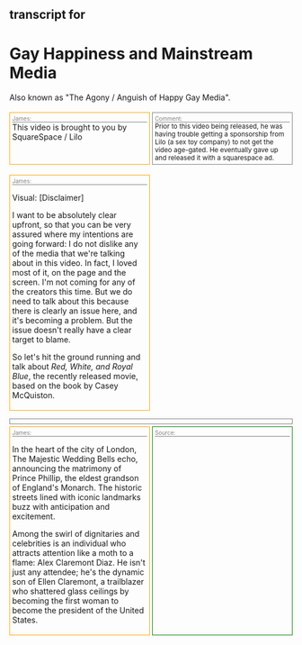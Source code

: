 ---
---
<style>
	compare {
		display: grid;
		grid: auto-flow / 1fr 1fr;
		grid-template-areas: "s s" "j f";
		column-gap: 4px;
		row-gap: 4px;
		margin-block: 1em;
	}
	compare james, compare from, compare cite, compare comment {
		display: block;
		border: white 1px solid;
		padding: 4px;
	}
	compare james::before, compare from::before, compare comment::before {
		display: block;
		font-size: x-small;
		color: grey;
		border-bottom: grey 1px solid;
	}
	compare cite    { grid-area: s; border-color: gray; }
	compare james   { grid-area: j; border-color: orange; }
	compare from    { grid-area: f; border-color: green; }
	compare comment { grid-area: f; border-color: gray; font-size: smaller; }
	compare james::before   { content: 'James:'; }
	compare from::before    { content: 'Source:'; }
	compare comment::before { content: 'Comment:'; }
</style>

<h2>transcript for</h2>
<h1>Gay Happiness and Mainstream Media</h1>
Also known as "The Agony / Anguish of Happy Gay Media".

<compare>
	<james>This video is brought to you by SquareSpace / Lilo</james>
	<comment>Prior to this video being released, he was having trouble getting a sponsorship from Lilo (a sex toy company) to not get the video age-gated. He eventually gave up and released it with a squarespace ad.</comment>
</compare>

<compare>
<james>

Visual: [Disclaimer]

I want to be absolutely clear upfront, so that you can be very assured where my intentions are going forward: I do not dislike any of the media that we're talking about in this video. In fact, I loved most of it, on the page and the screen. I'm not coming for any of the creators this time. But we do need to talk about this because there is clearly an issue here, and it's becoming a problem. But the issue doesn't really have a clear target to blame.

So let's hit the ground running and talk about *Red, White, and Royal Blue*, the recently released movie, based on the book by Casey McQuiston.

</james>
</compare>

<compare>
<cite></cite>
<james>

In the heart of the city of London, The Majestic Wedding Bells echo, announcing the matrimony of Prince Phillip, the eldest grandson of England's Monarch. The historic streets lined with iconic landmarks buzz with anticipation and excitement.

Among the swirl of dignitaries and celebrities is an individual who
attracts attention like a moth to a flame: Alex Claremont Diaz. He isn't just any attendee; he's the dynamic son of Ellen Claremont, a trailblazer who shattered glass ceilings by becoming the first woman to become the president of the United States.

</james>
<from></from>
</compare>



<!--





However this evening amidst the sparkling chandeliers of the Grand
Ballroom something is a miss the air thickens with tension and hush Whispers
Traverse the room at the heart of these murmur are Alex and Prince Henry the
younger sibling of the groom their contentious relationship is the stuff of
social media Legend the simmering animosity between them reaches its Crescendo
when a relatively minor misunderstanding leads to them swimming and wedding cake
providing juicy content for the eager tabloids on both sides of the pond the
repercussions are immediate with the impending reelection campaign of President
Claremont the Scandal is ill timed threatening to put a dent in her electoral
armor damage control is of the essence to smooth out ruffled feathers and plate
the media's appetite for Scandal Alex and Henry are thrust into a meticulously
orchestrated PR campaign this facade aimed at showcasing their renewed
friendship has them attending events posing for pictures and offering sound
bites about their brotherly Bond what three words would I use to describe Henry
white blonde and British during one such contrived rendevu after a security
breach lands them both locked in a cramped broom closet Alex's guard crumbles he
divulges the root of his resentment stemming from a slate he felt from Henry
during one of his initial forays into the international stage this heartfelt
confession laced with vulnerability moves Henry recognizing the weight of the
misunderstanding he extends a genuine gesture of reconciliation late night texts
replace tur exchanges humor replaces hostility and slowly they start to build a
bond peppered with light-hearted Jabs and shared inside jokes however
relationships are rarely linear at the extravagant New Year celebration hosted
by Alex emotions bubble to the surface when the clock strikes midnight a buoyant
Alex loses loses himself in the festivities this does not sit well with the
Prince Henry's sudden and unexplained departure hints at unspoken sentiments
driven by an overwhelming fear of maybe losing Henry Alex seeks him out in the
Serene White House Gardens confusion leads to a kiss from the prince who like
any man then spends the next several weeks ignoring Alex's texts and phone calls
a normal gay experience yes weeks later at a presidential dinner Alex reunites
with Henry and the pair end up hooking up the PA enter into a Friends with
Benefits relationship although they keep their involvement secret Duty and
responsibilities however have their own demands the Electoral Battlefield
beckons and Alex finds himself in Texas championing his mother's campaign
because this is a romantic fantasy the idea of Texas voting for a Democratic
president is actually possible he later travels to Brooklyn to speak at the
Democratic National Convention where Henry unexpectedly visits him this leads to
these friends with benefits becoming something closer cler than just friends
Alex even comes out to his mother as bisexual she's very supportive maybe even
too supportive when she starts recommending that he go on prep but advises him
to think about his relationship carefully a public relationship between the
first son and the prince of England could change their lives forever their story
however is far from a fairy tale ending Henry visits Alex at the scene at
Claremont Vacation House near Austin Texas out on the lake just when Alex is on
the cusp of sharing his deepest feelings with with Henry the panicked Prince
throws himself into the lake and soon leaves escaping to England but love with
its tenacity Spurs Alex on he pursues Henry across the ocean seeking answers
drenched from the English rain Alex demands to know why Henry has basically
abandoned him Henry admits that he loves Alex just as Alex loves him but
explains that his Royal position makes a gay relationship impossible for him but
Alex with those eyelashes of his manages to convince Henry that their
relationship is worth fighting for and the the two reconcile and commit to being
together yet Destiny has more challenges waiting in the wings their intimate
emails and texts a window to their evolving Love Story are maliciously exposed
by a spurned x of Alex's creating a media melstrom Alex uses this as an
opportunity to come out publicly and own his sexuality and his love for Henry
giving a moving speech that makes him the figurehead for queer America but
things don't go so well for Henry whose family has all but sequestered him away
from the public at large but thanks to some deaf maneuvering on the part of
allies on both sides Alex and Henry reunite in London and prepare to confront
the king of England about Henry being allowed to be his own man a tur
confrontation follows but is interrupted by the sounds in the streets the public
have come to support Henry despite what his family may want and going against
the wishes of the crown Henry chooses Alex the climax of the story coincides
with the US elections polls are tight and Alex's family is preparing for bad
news the only thing keeping Alex together is is Henry by his side as his mother
prepares a concession speech news comes from Texas in the most fairy tale
moments since Cinderella's fairy godmother turned a pumpkin into a carriage
Texas goes blue securing a second term for president Claremont Alex's tireless
efforts combined with Henry's unwavering support Mark a dual Victory one
political and one personal the movie ends as they celebrate away from the media
glare in the Tranquil surroundings of Alex's childhood home in Austin this video
is brought to you by Squarespace Squarespace is an all-in-one web design and
hosting platform that makes it easy for you to create a website and Market your
brand with industry-leading website templates that are easy to customize you
don't need any design experience to show the world your best digital self
Squarespace also makes it easy to keep in touch with your audience or customers
with their expertly designed email templates that are just as easy to customize
as their websites you can follow up with customers or just keep your audience in
the loop with your latest updates that's why we're launching a newsletter with
certain social media sites going the way of the dodo we wanted a way to keep in
touch with our amazing subscribers and Squarespace gives us the perfect way to
do that in fact you can sign up for our newsletter right now which will include
links to new videos progress updates for Telos pictures as well as reviews
articles and so much more you can sign up for free at our Squarespace website
jameson.com you can head to squarespace.com right now for a free trial and when
you're ready to launch your site go to Squarespace / James that's j m s to save
10% off of your first purchase of a website or domain start showing the world
how amazing you are today with Squarespace so red white and royal blue might
read like The Ultimate wh if scenario but strip away the international diplomacy
and Royal trappings and you got yourself a pretty straightforward romance two
guys falling for each other when they least expect it groundbreaking now if
you're familiar with the romance genre you'll know that it's not exactly
bursting at the seams with gay love stories that don't take a tragic turn and
mainstream romcoms well they've historically stuck to the script of snowflakes
and sanitized kisses with the steamier stuff being left implied if it's
acknowledged at all explicitly sexual gay romcoms are like unicorns mythically
rare and to some potentially unsettling in this narrative Alex and Henry's all
consuming infatuation anchors the plot they're the kind of into to deep that has
them gambling everything on a chance at happiness and sure with Alex's mom in
full campaign mode and Henry sporting a crown usually metaphorically their
romance isn't exactly publicity friendly but the fireworks happen offstage their
text messages a master class in building sexual tension and they together
moments well let's just say they're explosive in the clutcher pearls kind of way
especially in the book they make up for lost time as it were the story kind of
saunters into this this Lial space it's not pure handholding puppy love like in
heartstopper but it's also not quite at the level of pay-per-view eroticism that
you'd find an elite it's sweet sure endearing even to the most cynical of us but
it also packs enough heat to make you want to crack open a window my full name
is Henry George Edward James Hanover Stewart Fox and I thought Alexander Gabriel
Claremont Diaz was a mouthful he is and yeah it got heat of the not so great
kind uh we're talking about think pieces from places like The Huffington Post
and the BBC getting their knickers in a Twist over the movie's excessive
sexiness The Twist some of these naysayers were gay men it's a bit of a the call
is coming from inside of the house moment when queer people themselves openly
admit to being comfortable watching straight sex in movies but are turned away
by the sight of boys kissing especially due to how relatively tame red white and
Royal Blue's sex was compared to other game media released in recent memory the
bulk of criticism however was found on social media where straight people seemed
to be confused and shocked that gay men had sex at all the references and the
one particular sex scene which seemed like a Rubik's Cube to some straight
viewers were too much for an audience that had been raised on the sexless gay
best friend sidekick character it's almost as if someone asked do gay characters
have sexual encounters how do they do this when they're both facing each other
what kind of Witchcraft is this as a result they rushed to the internet first to
investigate how the missionary position could possibly work with gays and then
to express their dissatisfaction with the situation there's a strong
undercurrent of hypocrisy here particularly as queer folk of literally every
shade of the rainbow are accused of corrupting the youth never mind that it was
perfectly acceptable for virtually every American Teen Movie to focus with laser
Precision on rooting for teenagers to Bone each other the American piie
franchise owes its whole success to this for which audiences agree that the
heterosexual events in American Pi are normal but when it's gay it's
sexualization echoing a sentiment quietly expressed in culture straight is
normal and everything else that is outside of normal must be scrutinized for how
it may corrupt the normal which is the most irrational thought process presented
in this essay and I will note just in case YouTube makes me cut the footage of
said scene the main sex scene in red white and royal blue entirely focuses on
faces it's all about the emotional intimacy between two people and less about
the raw sex which isn't even raw by the way because they make a point of using a
condom which a lot of gay viewers laughed at because we're in the age of prep
but two things one Prince Henry probably couldn't go on prep without it causing
a scandal and two there are STDs other than HIV guys this is why syphilis is
resurging and why we're getting antibiotic resistant strains of Gonorrhea now
wrap it up in any case according to what I've gathered the majority of viewers
who were offended were heterosexual women who were apparently exposed to gay
content for the first time in their lives be a Heart Stopper which huge props to
Heart Stopper by the way for opening people's minds to the concept that boy
kissing is all right but when that's their only exposure I can understand how
legs up anal penetration may leave them surprised however they were so taken
aback that they criticized the film for having an excessive amount of sexual
content which once more is one scene and in both a physical and figurative sense
it's not quite as steem me as the sex scene that took place between Rose and
Jack and the car in Titanic they were shut down online pretty quickly by a huge
swath of fans made up mostly of women but to my delightful surprise a lot of gay
men as well who told them to pipe down and accept that sex exists thank you but
for a few days this very very vocal minority were making it seem like Alex and
Henry having sex in the most basic position known to humankind while using a
condom and even to my recollection being under the bed sheets was compared on a
onetoone basis as as the third day of a meth orgy so why is it that they were
perfectly fine with Nick and Charlie kissing up a storm on heartstopper writing
fanfiction about it and creating countless fan edits on Tik Tok but basically
formed a covenant the minute Alex pushed Henry's knees up to his chest I'd like
to see the reaction to well any episode of que's folk now was this just because
they've never been exposed to the idea of gay sex before were they homophobic
were they secret prageru plants out to kill the movie were they sex negative in
general or have we as a society simply conditioned a large swath of the populace
to think of gays as completely nonsexual objects something that plenty of people
like having around but keep at a distance just far enough away to not have to
know too much about it they know that men have sex with men and women have sex
with women but they're really I outb by the idea of knowing the ins and outs and
tops and bottoms of it all good thing Henry didn't eat any beans before the
scene or that could have brought up even more uncomfortable questions the
controversy about the sex in red white and royal blue while quickly suppressed
seems to paint an ill- fated Omen about the condition of gay men and possibly by
extension all of queerness and the ability to be open about sex lives especially
in the same comfort that straight creators depict straight sex through a latent
process of judging gayness in media the straight audience can pass a stamp of
approval or condemn certain media and in the process we can perhaps perceive the
hetero hegemony as dictating how or how not to be gay and simply by how
overwhelmingly large the straight audience is their dictation of what good gay
representation is drowns out what gay men describe as good gay representation
this is the fear anyway and though I believe it is irrational the fear comes
from a very real very valid place especially as a conservative wave once again
washes Across America and sections of Europe which tries to insist that queer
sex should be pushed back into the closet or should simply cease to exist
altogether which is how they also feel about various queer people political gay
fears seem to be realized through the mass audien's reaction to gay characters
in media in conjunction with criticisms against relatively tame gay sex in one
movie the celebration of sexless queer characters in another piece of queer
media seems to Echo a 1950s abstinence mandate that says to Modern young queer
people you'll be accepted if you're less like the characters in red white and
royal blue and more like the characters in heartstopper let's take a closer look
at heartstopper for a moment this series skips the usual over-the-top drama and
instead captures the sweet sometimes clumsy moments of teen love it centers
around two characters Charlie spring played by Joe lock and Nick Nelson played
by kit con their story takes place in a typical English high school and unfolds
slowly and gently with each episode moving the story forward toward a satisfying
emotional climax the story carefully takes us through their personal Journeys
the difficulties they face with bullying and the joy of finding someone who
truly understands them all without becoming overly sad or dramatic the show has
a light touch that perfectly captures how Straits have been telling us first
love feels for centuries the show gives us a real look at Charlie as he deals
with his sexuality and the need to be accepted he's not just a stereotype he's a
fully developed character going through the ups and downs of first love in a
very real way as for Nick the show does a good job of showing his journey of
understanding that he's bisexual it talks about the confusion and moments of
clarity that come with figuring out who you are the series handles these complex
topics with a gentle touch that's both admirable and sweet Heart Stopper also
shows the diverse experience of different people in the queer Community each
character has a different story reminding us that everyone's journey is unique
but there's still a common hope and strength that they all share the show is
also notable or maybe notorious for not focusing too much on the sexual aspects
of Nick and Charlie's relationship this makes heartstopper a strong argument
against the idea that gay stories are inherently too focused on sex and
therefore unsafe for kids or young people to watch but while creating a story
focused on the sweet and cute over the hot and bothered has attracted an
audience that might not usually watch a show about queer characters it's also
seemed to alienate a large swath of the queer Community there's been a rather
weird reaction to the second season of the show in particular for instance drag
queens Trixie and Kata have a YouTube series where they review Netflix shows and
movies called Queens who like to watch when they reviewed the first season among
High fan demand and even higher personal hesitation it seemed the only point of
contention was that Trixie seem to be irritated by the cute depiction of gay
people that can often have a was feeling exploited and patronized while katata
liked how cute it was fast forward to season 2 and even katata was over the
cuteness and wanted to see something a bit more grown up or at least see the
character's relationships Advance Beyond hugging even if it was offscreen the
first season was cute but ask anyone who's been married for more than 10 years
those cute things about your significant others start to get annoying real quick
cute wasn't cutting it anymore gay people were cute when I was growing up in the
same way way that a Geral or a guinea pig would be cute caged fond over taken
out to play with but ignored when no longer novel and at the time probably dead
within 2 years it felt patronizing to be reduced to this we were either neutered
and cute such as in teen Focus TV shows or sexually active and eventually dead
such as in movies like Brokeback Mountain tell me the puritanical moralization
of sexual values doesn't exist anymore many creators lean toward this over the
years as a way to show gay representation without pissing off the Straits too
much so I can understand why some people in the gay community especially men my
age who grew up with the Trope of the sexist gay best friend like Trixie would
be irritated by it even now when there is pretty mainstream gay movies and shows
that do show the sex stuff like young Royals and Elite but like I said ki's
opinions seem to shift between the two seasons our Queens who watch looked at
this story about a collection of various queer 15 and 16year olds and they spent
the duration of their video railing it because well nobody was getting railed at
a context I found this reaction a little bit cringy and truthfully the only time
I really saw Trixie and caught him miss a Mark heartstopper isn't a show about
sex so why should it be all about sex they didn't want to see the characters
having sex they just wanted to know that it was happening or building up to
happening because that seemed more realistic to them and their experiences to be
clear gay people do not want to see these characters having sex but gay people
do want to know that gay sexuality is allowed to exist media that divorces
sexuality from from identity is to some annoying at best and triggering at worst
not to paint Trixie and katcha in a bad light they're hardly alone in fact
they're not even the first to have this reaction there was a slew of gay men and
queer people in general who held nothing but contempt for heartstopper from the
word go and not even necessarily for the aformentioned reasons there were many
who felt that heartstopper was simply too edgeless and seemed to be presenting a
purity mandate projected at the entire queer Community not unlike the messaging
jeed at women in general there is a trend among discourse among women about the
allotted role of a woman in the patriarchal power structure men typically want
women to be sexually experienced but they also seem to allocate a role for women
that holds them to a particular sexual Purity it's a double standard for sure we
have to to be a boss but you can't be mean you have to lead but you can't squash
other people's ideas you're supposed to love being a mother but don't talk about
your kids all the damn time the Madonna horror complex exists for a reason you
marry the nice girl not the one who'll give you a in a movie theater this
bothered alenis Moret so severely that she made one of the greatest songs of all
time because of it suffice to say women have made it clear that they don't like
having the parameters of their sexual qualifications gauged by a group outside
of women and I get it that's an annoying because on top of doing what you want
to do there is a looming social decorum of what Society not only expects you to
do but will penalize you for not doing all the while on the example of sexuality
there are other groups of people who can do all the kinds of sexuality things
that they want without any kind of repercussion heartstopper seems to trigger
these fears for some gay men there is a perception that the show is presenting
an argument that the typical normal healthy gay teenage relationship should only
be as physical as hugging and a couple of kisses for which this is compounded
through several other high-profile instances of gay media specifically one which
made waves in 2018 but that I will not explicitly mention for reasons if you
know you know even though I highly doubt that developing a normative argument
that gay men need to hold themselves to a willful self-directed abstinence
program to be considered valid by Society at large was Alice osan's objective to
be clear I do not under any circumstances believe that Alice Osan is trying to
reaet queer sexuality sex is omitted from their work as per their license as a
Creator but they do not shame sex in their work outside of Oman there is a fear
of an external party dictating what is and is not acceptable sexual behavior
among queer people this fear wouldn't be valid were it not for a small army of
people who are currently trying to insist that any queer visibility exists to
indoctrinate and corrupt the youth of today media that so much as slightly leans
towards that sentiment even if only perceived triggers this whole Cascade of
hasty generalizations in our post Disney acquisition of Star Wars World we've
started to conflate the creation Creator and attitudes of a fandom we crossed
those three wires a lot and we perceive that the way a phandom is interacting
with a particular example of media as being the intended meaning of said Media
or even the values of the Creator themselves take for instance the recent event
of Zach Snider hiring a transgender writer to write the prequel comic book for
his upcoming movie Rebel Moon a portion of his fan base made up of red pill
basement dwellers were horrified to learn that he in fact isn't a horrible
person like them these are also the people who think homelander is the good guy
so just because there are some people holding up Nick and Charlie as the
archetype of how gay boys ought to express their affection does not mean that
this is what the media is intending my willingness to afford the benefit of the
doubt to aler swath of gays including Trixie and Kata is that they don't want to
directly observe the sex lives of these characters but rather comes from an
annoyance for a condition of gay acceptance being to follow not only the Purity
standards of straight people but specifically the Purity standards that are
imposed on straight women this may even betray a thought pattern in society even
from our allies that indicates that Society at large still does not view gay men
as actual men external factions that dictate what our sex lives ought to be are
based on the model of what straight people deem to be acceptable when in reality
queer psychosexual development happens quite differently especially in
adolescence during a formative age of communication skills gender is a cultural
barrier between girls and boys this fluid line of same gender communication
facilitates a greater opening for interpersonal exploration at an earlier age
this changes the way queer people approach sex this leads to a general Comfort
towards sexuality in queer circles and also why it's troubling to see sex
negative sentiments arising from inside the community even if a queer person is
a late bloomer so to speak they are conditioned by a communal culture that was
shaped by early bloomers and thus tend to slip into the way of thinking
regardless and it's also why the same jokes about the sex lives of gay men do
not apply to gay women and vice versa the result is a set of sexual expectations
that are almost completely inverted from heteronormative expectations for
instance second base for straight people is apparently coping a feel over
clothing second base for gay men is according to patterns is anal penetration
weirdly gay bases are reversed from the straight ones the Home Run system is a
gauge used to measure physical intimacy and commitment where straight people
tend to view sex as a reward for enduring a slow escalation of physicality gay
people start with oral on base one and eventually come around to home base which
is holding hands in public and it's highly coveted gay men only want one thing
and it's disgusting gusting while second base for lesbians is reportedly a
U-Haul now there's nothing wrong with depicting gay people not having sex if we
want our queerness defined based on internal merits rather than owing public
validation to having someone's hand to hold then this is Paramount subsequently
AO Ace isn't the only expression of asexuality you can be gay and Ace at the
same time developing sexuality doesn't mean that we need to see the characters
doing it but but people in the heat of budding sexuality are bound to experiment
a bit it would be something that they would talk about like confirmation through
dialogue it doesn't have to follow Elite's footsteps but just like being gay or
trans not everyone who self-identifies as a sexual now always knew that about
themselves sex is like broccoli to know you don't like broccoli you first kind
of have to eat broccoli there's even a chemical in broccoli that you can only
taste if you have a very specific active Gene those who have it find broccoli to
be rancid they physiologically cannot enjoy this vegetable for everyone else
it's great it's good it's fine given society's push to present sex as
pleasurable many start by trying it out and then spend maybe even years trying
to figure out why it's not working for them keep in mind that asexual doesn't
always mean no sex drive Ace like everything else in sexuality is not only a
spectrum but a matrix this is pertinent as heartstopper author Alice Osman
self-identifies as asexual thems which likely means that as per the Stanley rule
of write the stuff you wish you could read they want romantic drama that isn't
just focused around sex and that should be that it should be abundantly okay for
this kind of media to exist just as it should be abundantly okay for young
Royals and Elite to exist there is a compelling case for queer media to portray
the more innocent aspects of life story of friendship Adventure Coming of Age
familial bonds and the quotidian Joys and struggles that make up the human
experience these stories matter because they reinforce the idea that we queers
are not defined solely by our sexuality by diversifying the types of stories
told within LGBT media we affirm that queer people lead Rich complex lives that
are worth depicting in all their facets not just in relationship to their sexual
identity portraying a range of stories from the queer perspective also
dismantles the misconception that our narratives are inherently adult or
explicit it challenges the strawman fallacy that the presence of queer
characters in themes just makes something inappropriate for young audiences
hopefully creating a space for even more conservative parents to let their kids
watch this media and feel a little bit less alone in the world heartstopper
fills this role perfectly but we also have to accept that not every queer story
should be so innocent when it comes to drag queens and gay performers especially
those who tour they encounter an astronomical number of gay and queer people
especially among other performers they get to know each other quite well
including stories of their teenage years and this includes my own discussions
with queer people seriously it's one of those like wait everyone else was having
sex it seems that in high school for a lot of gays they took the opportunity to
dive deep into experimentation heartstopper is a direct contradiction of what
many had either experienced directly or by proxy and so it feels like it's
trying to develop a puritanical objective for young gay men alternately and this
is touching on the handholding part of Heart Stopper is that for gays of a
certain generation and by that I mean neither too old nor too young being
confronted by heartstopper under the assumption that it is meant to mimic
reality is triggering believe me a lot of gays would have loved to instantly
find a high school boyfriend with whom they felt comfortable enough to explore
emotional intimacy and hold hands the gay home run as it were however this
generation who are in their late 20s and early 40s now my generation may have
very well wanted this experience but we came of age when being out and gay as a
teenager wasn't trending if you don't mind my flippancy for myself and others we
were the only out gay in school and so seeing something like heartstopper may
feel like a culture is telling us that we were doing it wrong alternately for
those who didn't even know that they were gay as a teenager let alone come out
heartstopper is a reminder of what could have been again again again this is a
community yes even the CIS gay men who have undergone complex trauma that we as
a society still do not recognize as trauma for all that even the staunchest
Allies do to make coming out easier today we still have to come out in a society
which is grandfathered in a myriad of cultural attitudes that are incompatible
with queerness which create natural obstacles for us we exist in an operating
system that is not designed for us the trauma comes with Society placing the
burden of integration on us Society does not truly acknowledge this as trauma
because social understanding of queer trauma is related to bigotry and not the
complex constructed from watching your straight CIS friends be able to live out
a number of Life Experiences as they see fit whereas the queer individual having
been raised under the assumption that they are straight Andor CIS must make
concessions and compromises based on how soon or late they shift into their
queerness combined with media that dictates queer experiences they are going to
be across theboard feelings of I lived my life the wrong way you are dealing
with this group of people when you develop queer media we're a tough crowd and
rest assured it's not all our fault with the amount of com Lex trauma residing
in this group it makes perfect sense that a piece of media meant to uplift and
Inspire the lgbtqia will have the inverse unintended effect of telling many of
these people that they messed up and that missing out on all those experiences
is their fault and no you can't go back and fix it like I came out when I was 12
and I haven't had an actual boyfriend my whole life many gay people cope with
this by telling themselves that their teenage fantasies were simply impossible
media instances that refute this without explanation may very well feel like
direct personal criticism for having trauma trauma trauma trauma generational
trauma trauma trauma this is what trauma looks like these are the feelings that
Heart Stopper digs up in some people so it makes perfect sense why the criticism
would be so focused on presenting sexuality in a show that is neither focused on
it nor is it required it makes sense perhaps but it is irrational even though
trauma itself is valid there is an onus on the individual to respect their own
trauma without pushing it out into the world but that's just Heart Stopper what
of the opposite an inability to consume media that is sexual because it presents
those same sensations of queer fomo perhaps this is why some gay people are
uncomfortable with seeing gay sex in their streaming movies not because they're
squeamish about dicks and butts but because it's hearkening to a painful
reminder of what they feel like this movie is telling them they missed out on
and I'm sorry for how polarizing this video is I know it must seem like I'm
jumping around a lot if I'm not settling on a clear critical Target it's because
I'm not trying to Target anyone when in fact I'm trying to defend media's
ability to exist as a Creator's Vision but also defend why queer people have
such a dodgy relationship with media featuring queer people nobody's really in
the wrong here except of course Millennia of puritanical imperialism and
postcolonial patriarchal values that have resulted in us feeling like we're
overdue for a little dignity and autonomy in regards to queer resistance around
media I see two issues the first being that queer people including gay men have
been so underrepresented for so long and Tabo predominantly represented by
depictions that moralize US based on hedonistic etiquette we feel an obligation
to watch queer media where we are featured in the hopes that it will break the
representation glass ceiling this is particularly more true for wide relase
high-profile examples of queer media this is why Bros Got rave reviews from
mainstream critics while Fire Island was mostly ignored it's also a very erratic
circumstance of media criticism where red white and royal blue was targeted for
its sexiness but Bros upon release was hailed as the Advent of queer acceptance
among mainstream critics even though it had a lot more sex among a lot more
people and was not nearly as good we're shooting ourselves in the foot by
following Trends highly promoted queerness is queerness that has been bespoke to
have as much appeal to straight audiences as possible think Brokeback Mountain
would that have been as successful had it not starred two heart throbs that
women wet their panties over and who simultaneously came across as Butch enough
for straight guys to feel comfortable with the problem in practice is that this
obligation implores us to watch media we simply may not be interested in either
outside of our preferred genre gen or featuring casting that we don't like or
something which may contain triggering elements that we don't even know are
triggers simply because we don't consider existing in a society that does not
accommodate our identities as cptsd trauma the second issue is as per an
unawareness of said complex trauma we are unable to compartmentalize a negative
reaction to Media as a trauma response in which case we try to intellectualize
by interpreting this media as making a normative argument about all of gay
people so like to quote an incredibly problematic white man dude sometimes a
cigar is just a cigar heartstopper is just trying to be heartstopper not every
artist or author is out there trying to make a fictional Manifesto out to
reflect and shape the world I don't think this is limited exclusively to queer
people but we seem to take every instance of queer representation as a Manifesto
we treat these media as if each one is actively trying to set a universal
precedent for the state of modern queerness sometimes this is true like with
Barbie which was a movie about Womanhood the interaction between wom and the
idea of woman and where men may fit into this idea at which point you are
allowed to disagree with the premises and conclusions of the movie you're also
allowed to disagree with some finer points and some nitpicky elements of the
conclusion but overall enjoy the movie or appreciate that it exists slightly
disagree does not need to mean burn it in a fire this is probably the clearest
problem that exists Within leftist spaces today that is a fallacy of composition
it's not intellectual and it's certainly not sexy you know who does that the
alt-right Disney made this movie about a strong female character so the entire
company now has a woke agenda apparently and so on and so forth the difference
being that those on the right at the very least generally agree on who to hate
we're letting them divide us we have a reluctance to let queer media be
fantasies instead as we're starved for visibility we look at each one as the
media that might make or break our personal autonomy heartstopper is a fantasy
red white and royal blue is a fantasy young Royals is a fantasy because for all
that heartstopper may be seen as an early indicator of a total failure of queer
writs it's certainly an outlier next to a larger body of work that includes the
aention media and many others heartstopper might be popular but red white and
royal blue is the most watched Amazon Prime movie in the history of the Sur the
issue is not with heartstopper but a fear of living in a population that leans
toward that as the only acceptable manifestation of queer expressions of
affection which is not an issue with the media but rather the way we seem to
expect these instances of representation to apply to the whole of queerness and
that rather than finding red white and royal blue wanting for not being able to
present the multitudinous range of queerness we can observe these pieces of
media as being pieces of a growing whole which seems to be leaning to Greater
inclusivity as it grows this feels like a popularity contest where the largest
fandom gets to decide what is and is not an acceptable expression of queer
specifically gay love and the people who have the smaller Voice next to a large
fandom of teenage girls are gay people the fear is rooted in a sensation of not
having control over our own depictions that are projected to queer people
because it's these fictional examples that are held up as Arch types for real
people to be compared to one must acknowledge the historic invisibility of gay
narratives within the mainstream media landscape the journey from non-existence
to the peripheries and at long last to have media with as diverse portrayals as
heartstopper young Royals red white and royal blue not to mention more adult
focused media has been a sopian task for the gay community this Travers has been
marred by periods of grotesque caricature and an almost vois Safari ISM that
othered and fetishized gay relationships casting them in a light that shimmered
with Scandal rather than substance and these types of portrayals are far from
Gone especially in other parts of the world but that's a different video sign up
for the patreon to get us there yet as the pendulum swung towards inclusivity a
new critique arose from the old prejudices the claim that gay media is too
sexualized conceal the age-old detraction of the gays themselves are too sexual
in some sense this reflects a societal discomfort with the candid portrayal of
homosexual Love and Desire it is as if the very Act of two men or two women
expressing their sexuality must be shrouded in a chased Veil lest the onlooker
be confronted with the unvarnished truth of affection and maybe even have to
rethink their own inner feelings moreover this assessment often stems from a
myopic view of gay media taking as its evidence a narrow selection of works that
are intentionally provocative or which challenge societal Norms around sex and
sexuality to paint the entirety of gay media with such a broad brush is to
ignore the rich tapestry of stories that span the spectrum of experience from
the platonic and the familial to the romantic and yes even the sexual to deny
the sexual component of gay relationships in media is to deny a fundamental
aspect of human connection regardless of orientation sexuality after all is a
potent element of The Human Condition and its representation in art and
storytelling has long been a conduit for deeper understanding a mirror
reflecting the complexities of love lust and longing heteronormative narratives
have long enjoyed the privileged of unabashed sexual expression without inviting
the same level of scrutiny in contrast gay media often faces a double-edged
sword a clamoring for representation on one hand and a prudish recoil at the
manifestation of that representation on the other there exists an unspoken rule
it seems that gay characters must not only be present but must also comport
themselves in a manner palatable to the heterosexual majority their sexuality
expressed with a modesty that is seldom demanded of The Straits is it not then a
form of cultural suppression to dictate the terms of representation to confine
the narratives of a community to the narrow confines of what is deemed
acceptable by those who wield the loudest voices gay media in its Essence is a
rebellion against such constraints a declaration that love in its Myriad forms
will no longer be relegated to the Shadows perhaps there are naturally going to
be various push back consequences when dealing with a large group of people who
have been jerked around let on and outright lied to for decades knowing our
history can establish a context for why we Face the struggles we do but also
offer us insight into what methods work to create change and what methods don't
spoiler alert for gay rights being loud obnoxious and altogether ungrateful and
shoving our sexuality in people's faces has tended to be a more successful route
than working within the system and making friends for marriage equality we
stopped asking politicians to help us and started demanding equality by hiring
High Price Lawyers and taking people States and whole countries to court for
being gay in the military we tried it the nice way and we got don't ass on tell
so then we started marching and had our gay millionaires threatened to stop
donating to democratic politicians if they didn't repeal the thing and when it
came to AIDS we did absolutely everything that every privileged person says
you're not supposed to do if you want people to like you because asking politely
got us ignored even those of us who knew Ronald Reagan but I digress the
Hallmark of an oppressor is to divorce a community from its own history it makes
it easier for controlling powers to dictate what that history was or simply lie
about a political body's involvement in systemic institutional and social
discrimination the diversity of relationships and experiences within the lgbtq
community should be shown not all gay men have the same experiences nor do all
lesbians bisexual people trans people or queer people in general and let's not
forget the representation of asexuals and A- Romantics who are often completely
overlooked in media the inclusion of diverse relationships and sexual Dynamics
is important whether it be runchy sex in a bath house or holding your high
school boyfriend's hand visibility in all forms of media including media
directed at younger people like heartstopper is incredibly important there's a
growing resistance to including queer characters in movies shows and books
directed at a ya or younger audience based on the misconception that their
presence inherently involves adult themes however children's media is an ideal
space to introduce the concept of diverse families and friendships teaching
acceptance and understanding at a young age finally we must recognize the queer
representation is not the end goal but part of a broader movement towards
inclusion and equality it's a means for storytelling that reflects the world as
it is in all its diversity and at its best it can influence perceptions and
Foster empathy it's not just about seeing oneself on screen it's about everyone
seeing the multifaceted World We Share learning from it and finding the
universal human experiences that connect us all your experiences are not erased
because Charlie and Nick can hold hands your trauma is not invalid because
Society doesn't recognize it you don't have to live up to the fairy tale that
Alex and Henry's story is told in no matter what you feel there is no wrong way
to be queer there are no rules saying if you didn't meet your boyfriend in high
school then you did things wrong you didn't miss out on your story maybe you're
just starting it and no matter what anyone says your story has a place in this
world so don't let anyone stop you from telling it this video was brought to you
by our amazing patrons like the ones you see on screen right now if you'd like
to help us keep making queer content on YouTube you can sign up for our patreon
at the link in the description thanks for watching I don't who's or right
youneed and I love it you bring on my to light I used to be Jed in my patience
some people who walked in and out of my life but you is so different this time
thoughts of the future of you caliz now you breaking Downs I've never found love
with no ego you stitching up my scars forever just the start yeah you we go know
go no no no no no go [Music] [Music] bre [Music] [Music] me together me and you
are [Music] breaking down my walls never found love with no e you stitching up
my scars forever just the start you no now you're breaking down my walls I've
never found love it no love love it no love [Music] [Music] it [Music] n n
-->